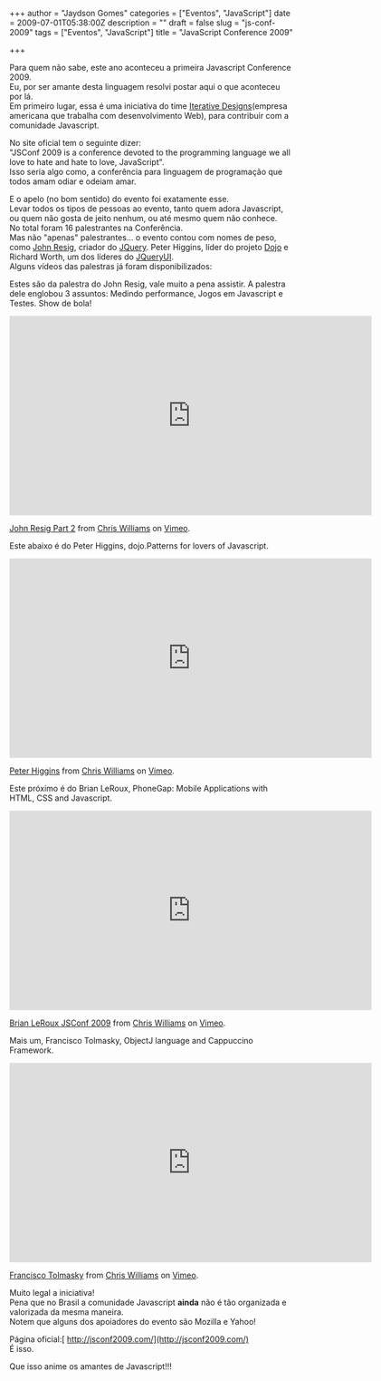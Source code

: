 +++
author = "Jaydson Gomes"
categories = ["Eventos", "JavaScript"]
date = 2009-07-01T05:38:00Z
description = ""
draft = false
slug = "js-conf-2009"
tags = ["Eventos", "JavaScript"]
title = "JavaScript Conference 2009"

+++

Para quem não sabe, este ano aconteceu a primeira Javascript Conference 2009.  
Eu, por ser amante desta linguagem resolvi postar aqui o que aconteceu por lá.  
Em primeiro lugar, essa é uma iniciativa do time [Iterative Designs](http://www.iterativedesigns.com/)(empresa americana que trabalha com desenvolvimento Web), para contribuir com a comunidade Javascript.  

No site oficial tem o seguinte dizer:  
"JSConf 2009 is a conference devoted to the programming language we all love to hate and hate to love, JavaScript".  
Isso seria algo como, a conferência para linguagem de programação que todos amam odiar e odeiam amar.  
<!-- more -->

E o apelo (no bom sentido) do evento foi exatamente esse.  
Levar todos os tipos de pessoas ao evento, tanto quem adora Javascript, ou quem não gosta de jeito nenhum, ou até mesmo quem não conhece.  
No total foram 16 palestrantes na Conferência.  
Mas não "apenas" palestrantes... o evento contou com nomes de peso, como [John Resig](http://ejohn.org), criador do [JQuery](http://jquery.com). Peter Higgins, líder do projeto [Dojo](http://www.dojotoolkit.org/) e Richard Worth, um dos líderes do [JQueryUI](http://www.jqueryui.com/).  
Alguns vídeos das palestras já foram disponibilizados:

Estes são da palestra do John Resig, vale muito a pena assistir. A palestra dele englobou 3 assuntos: Medindo performance, Jogos em Javascript e Testes. Show de bola!  
<iframe src="https://player.vimeo.com/video/5289775" width="640" height="352" frameborder="0" webkitallowfullscreen mozallowfullscreen allowfullscreen></iframe>
<p><a href="https://vimeo.com/5289775">John Resig Part 2</a> from <a href="https://vimeo.com/jsconf">Chris Williams</a> on <a href="https://vimeo.com">Vimeo</a>.</p>

Este abaixo é do Peter Higgins, dojo.Patterns for lovers of Javascript.  
<iframe src="https://player.vimeo.com/video/4914035" width="640" height="352" frameborder="0" webkitallowfullscreen mozallowfullscreen allowfullscreen></iframe>
<p><a href="https://vimeo.com/4914035">Peter Higgins</a> from <a href="https://vimeo.com/jsconf">Chris Williams</a> on <a href="https://vimeo.com">Vimeo</a>.</p>

Este próximo é do Brian LeRoux, PhoneGap: Mobile Applications with HTML, CSS and Javascript.  
<iframe src="https://player.vimeo.com/video/5120343" width="640" height="352" frameborder="0" webkitallowfullscreen mozallowfullscreen allowfullscreen></iframe>
<p><a href="https://vimeo.com/5120343">Brian LeRoux JSConf 2009</a> from <a href="https://vimeo.com/jsconf">Chris Williams</a> on <a href="https://vimeo.com">Vimeo</a>.</p>

Mais um, Francisco Tolmasky, ObjectJ language and Cappuccino Framework.  
<iframe src="https://player.vimeo.com/video/4778201" width="640" height="352" frameborder="0" webkitallowfullscreen mozallowfullscreen allowfullscreen></iframe>
<p><a href="https://vimeo.com/4778201">Francisco Tolmasky</a> from <a href="https://vimeo.com/jsconf">Chris Williams</a> on <a href="https://vimeo.com">Vimeo</a>.</p>

Muito legal a iniciativa!  
Pena que no Brasil a comunidade Javascript **ainda** não é tão organizada e valorizada da mesma maneira.  
Notem que alguns dos apoiadores do evento são Mozilla e Yahoo!  

Página oficial:[ http://jsconf2009.com/](http://jsconf2009.com/)  
É isso.

Que isso anime os amantes de Javascript!!!  
